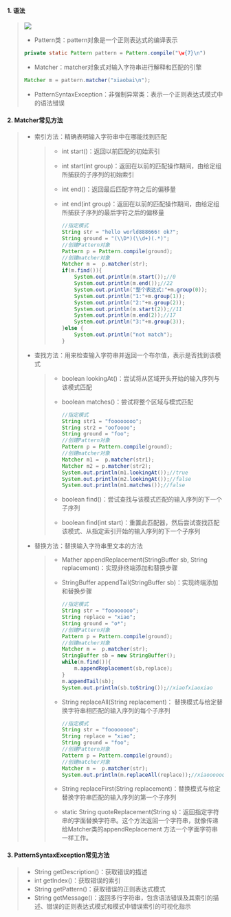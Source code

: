 #### 1. 语法

> ![](https://img.imgdb.cn/item/602220a63ffa7d37b3096a9c.png)
>
> - Pattern类：pattern对象是一个正则表达式的编译表示
>
> ```java
> private static Pattern pattern = Pattern.compile("\w{7}\n")
> ```
>
> - Matcher：matcher对象式对输入字符串进行解释和匹配的引擎
>
> ```java
> Matcher m = pattern.matcher("xiaobai\n");
> ```
>
> - PatternSyntaxException：非强制异常类：表示一个正则表达式模式中的语法错误

#### 2. Matcher常见方法

> - 索引方法：精确表明输入字符串中在哪能找到匹配
>
>   > - int start()：返回以前匹配的初始索引
>   >
>   > - int start(int group)：返回在以前的匹配操作期间，由给定组所捕获的子序列的初始索引
>   >
>   > - int end()：返回最后匹配字符之后的偏移量
>   >
>   > - int end(int group)：返回在以前的匹配操作期间，由给定组所捕获子序列的最后字符之后的偏移量
>   >
>   >   ```java
>   >   //指定模式
>   >   String str = "hello world888666! ok?";
>   >   String ground = "(\\D*)(\\d+)(.*)";
>   >   //创建Pattern对象
>   >   Pattern p = Pattern.compile(ground);
>   >   //创建matcher对象
>   >   Matcher m =  p.matcher(str);
>   >   if(m.find()){
>   >       System.out.println(m.start());//0
>   >       System.out.println(m.end());//22
>   >       System.out.println("整个表达式:"+m.group(0));
>   >       System.out.println("1:"+m.group(1));
>   >       System.out.println("2:"+m.group(2));
>   >       System.out.println(m.start(2));//11
>   >       System.out.println(m.end(2));//17
>   >       System.out.println("3:"+m.group(3));
>   >   }else {
>   >       System.out.println("not match");
>   >   }
>   >   ```
>
> - 查找方法：用来检查输入字符串并返回一个布尔值，表示是否找到该模式
>
>   > - boolean lookingAt()：尝试将从区域开头开始的输入序列与该模式匹配
>   >
>   > - boolean matches()：尝试将整个区域与模式匹配
>   >
>   >   ```java
>   >   //指定模式
>   >   String str1 = "foooooooo";
>   >   String str2 = "oofoooo";
>   >   String ground = "foo";
>   >   //创建Pattern对象
>   >   Pattern p = Pattern.compile(ground);
>   >   //创建matcher对象
>   >   Matcher m1 =  p.matcher(str1);
>   >   Matcher m2 = p.matcher(str2);
>   >   System.out.println(m1.lookingAt());//true
>   >   System.out.println(m2.lookingAt());//false
>   >   System.out.println(m1.matches());//false
>   >   ```
>   >
>   > - boolean find()：尝试查找与该模式匹配的输入序列的下一个子序列
>   >
>   > - boolean find(int start)：重置此匹配器，然后尝试查找匹配该模式、从指定索引开始的输入序列的下一个子序列
>
> - 替换方法：替换输入字符串里文本的方法
>
>   > - Mather appendReplacement(StringBuffer sb, String replacement)：实现非终端添加和替换步骤
>   >
>   > - StringBuffer appendTail(StringBuffer sb)：实现终端添加和替换步骤
>   >
>   >   ```java
>   >   //指定模式
>   >   String str = "foooooooo";
>   >   String replace = "xiao";
>   >   String ground = "o*";
>   >   //创建Pattern对象
>   >   Pattern p = Pattern.compile(ground);
>   >   //创建matcher对象
>   >   Matcher m =  p.matcher(str);
>   >   StringBuffer sb = new StringBuffer();
>   >   while(m.find()){
>   >       m.appendReplacement(sb,replace);
>   >   }
>   >   m.appendTail(sb);
>   >   System.out.println(sb.toString());//xiaofxiaoxiao
>   >   ```
>   >
>   > - String replaceAll(String replacement)： 替换模式与给定替换字符串相匹配的输入序列的每个子序列
>   >
>   >   ```java
>   >   //指定模式
>   >   String str = "foooooooo";
>   >   String replace = "xiao";
>   >   String ground = "foo";
>   >   //创建Pattern对象
>   >   Pattern p = Pattern.compile(ground);
>   >   //创建matcher对象
>   >   Matcher m =  p.matcher(str);
>   >   System.out.println(m.replaceAll(replace));//xiaooooooo
>   >   ```
>   >
>   > - String replaceFirst(String replacement)：替换模式与给定替换字符串匹配的输入序列的第一个子序列
>   >
>   > - static String quoteReplacement(String s)：返回指定字符串的字面替换字符串。这个方法返回一个字符串，就像传递给Matcher类的appendReplacement 方法一个字面字符串一样工作。

#### 3. PatternSyntaxException常见方法

> - String getDescription()：获取错误的描述
> - int getIndex()：获取错误的索引
> - String getPattern()：获取错误的正则表达式模式
> - String getMessage()：返回多行字符串，包含语法错误及其索引的描述、错误的正则表达式模式和模式中错误索引的可视化指示